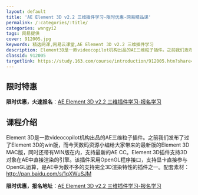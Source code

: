 ```yaml
---
layout: default
title: 'AE Element 3D v2.2 三维插件学习-限时优惠-网易精品课'
permalink: /:categories/:title/
categories: wangyi2
tags: 网易提供
cover: 912005.jpg
keywords: 精选网课,网易云课堂,AE Element 3D v2.2 三维插件学习
description: Element3D是一款videocopilot机构出品的AE三维粒子插件。之前我们发布了过了Element3D的win
classid: 912005
targetlink: https://study.163.com/course/introduction/912005.htm?share=1&shareId=1025206652&utm_campaign=share&utm_medium=iphoneShare&utm_source=&utm_u=1025206652
---
```


## 限时特惠

**限时优惠，火速报名**：[AE Element 3D v2.2 三维插件学习-报名学习](https://study.163.com/course/introduction/912005.htm?share=1&shareId=1025206652&utm_campaign=share&utm_medium=iphoneShare&utm_source=&utm_u=1025206652)

## 课程介绍

Element 3D是一款videocopilot机构出品的AE三维粒子插件。之前我们发布了过了Element 3D的win版，而今天数码资源小编给大家带来的最新版的Element 3D MAC版，同时还带有WIN版在内，支持最新的AE CC。Element 3D插件支持3D对象在AE中直接渲染的引擎。该插件采用OpenGL程序接口，支持显卡直接参与OpenGL运算，是AE中为数不多的支持完全3D渲染特性的插件之一。配套素材：http://pan.baidu.com/s/1qXWuSJM

**限时优惠，报名地址**：[AE Element 3D v2.2 三维插件学习-报名学习](https://study.163.com/course/introduction/912005.htm?share=1&shareId=1025206652&utm_campaign=share&utm_medium=iphoneShare&utm_source=&utm_u=1025206652)

